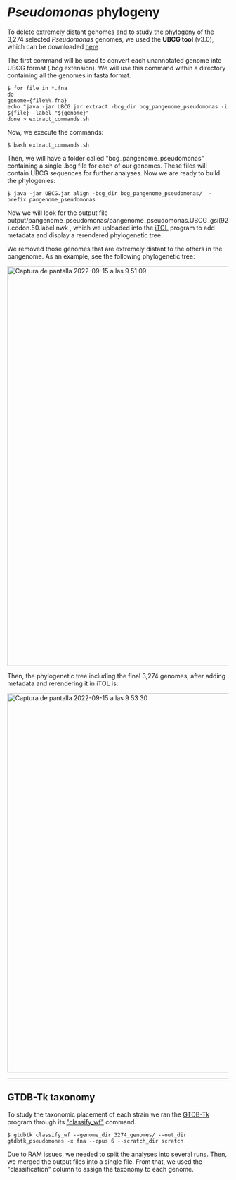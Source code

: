 # *Pseudomonas* phylogeny

To delete extremely distant genomes and to study the phylogeny of the 3,274 selected _Pseudomonas_ genomes, we used the **UBCG tool** (v3.0), which can be downloaded [here](https://www.ezbiocloud.net/tools/ubcg)

The first command will be used to convert each unannotated genome into UBCG format (.bcg extension). We will use this command within a directory containing all the genomes in fasta format.

~~~
$ for file in *.fna
do
genome={file%%.fna}
echo "java -jar UBCG.jar extract -bcg_dir bcg_pangenome_pseudomonas -i ${file} -label "${genome}"
done > extract_commands.sh
~~~

Now, we execute the commands:
~~~
$ bash extract_commands.sh
~~~
Then, we will have a folder called "bcg_pangenome_pseudomonas" containing a single .bcg file for each of our genomes. These files will contain UBCG sequences for further analyses. Now we are ready to build the phylogenies:

~~~
$ java -jar UBCG.jar align -bcg_dir bcg_pangenome_pseudomonas/  -prefix pangenome_pseudomonas
~~~

Now we will look for the output file output/pangenome_pseudomonas/pangenome_pseudomonas.UBCG_gsi(92).codon.50.label.nwk , which we uploaded into the [iTOL](https://itol.embl.de/) program  to add metadata and display a rerendered phylogenetic tree.

We removed those genomes that are extremely distant to the others in the pangenome. As an example, see the following phylogenetic tree:

<img width="908" alt="Captura de pantalla 2022-09-15 a las 9 51 09" src="https://user-images.githubusercontent.com/50806485/190347268-e0cf1769-7cda-4323-9a45-df3e52adc3ec.png">

Then, the phylogenetic tree including the final 3,274 genomes, after adding metadata and rerendering it in iTOL is:

<img width="861" alt="Captura de pantalla 2022-09-15 a las 9 53 30" src="https://user-images.githubusercontent.com/50806485/190347798-8aa74a07-da93-43af-8fec-1aa6ec83e3ec.png">


---
## GTDB-Tk taxonomy
To study the taxonomic placement of each strain we ran the [GTDB-Tk](https://ecogenomics.github.io/GTDBTk/announcements.html) program through its ["classify_wf"](https://ecogenomics.github.io/GTDBTk/commands/classify_wf.html) command. 

~~~
$ gtdbtk classify_wf --genome_dir 3274_genomes/ --out_dir gtdbtk_pseudomonas -x fna --cpus 6 --scratch_dir scratch
~~~

Due to RAM issues, we needed to split the analyses into several runs. Then, we merged the output files into a single file. From that, we used the "classification" column to assign the taxonomy to each genome.
